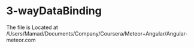# 3-wayDataBinding
The file is Located at
/Users/Mamad/Documents/Company/Coursera/Meteor+Angular/Angular-meteor.com
